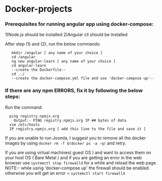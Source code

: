 # Docker-projects
### Prerequisites for running angular app using docker-compose:
1)Node.js should be installed
2)Angular cli should be installed

After step (1) and (2), run the below commands:
```
   mkdir /angular [ any name of your choice ]
   cd /angular
   ng new angular-learn [ any name of your choice ]
   cd angular-learn
   --create the Dockerfile--
   cd ../
   --create the docker-compose.yml file and use 'docker-compose up'--
```

### If there are any npm ERRORS, fix it by following the below steps:
  Run the command:
  ```
    ping registry.npmjs.org
      Output:- PING registry.npmjs.org IP ## bytes of data
    vim /etc/hosts
    IP registry.npmjs.org [ add this line to the file and save it ]
  ```
   
If you are unable to run Joomla, I suggest you to remove all the docker images by using 
```docker rm -f $(docker ps -a -q)``` and retry.

If you are using virtual machines( guest OS ) and want to access them on your host OS ( Bare Metal ) and if you are getting an error in the web browser use ```systemctl stop firewalld``` for a while and reload the web page.
NOTE:- while using 'docker-compose up' the firewall should be enabled otherwise you will get an error = ```systemctl start firewalld```
    
